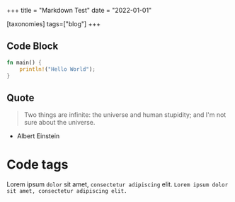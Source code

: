 +++
title = "Markdown Test"
date = "2022-01-01"

[taxonomies]
tags=["blog"]
+++

## Code Block

```rust
fn main() {
    println!("Hello World");
}
```

## Quote

> Two things are infinite: the universe and human stupidity; and I'm not sure about the universe.
- Albert Einstein


# Code tags

Lorem ipsum `dolor` sit amet, `consectetur adipiscing` elit. 
`Lorem ipsum dolor sit amet, consectetur adipiscing elit.`